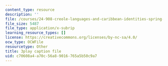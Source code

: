 ```yaml
---
content_type: resource
description: ''
file: /courses/24-908-creole-languages-and-caribbean-identities-spring-2017/c70608a4a70c56a89016765a5b50c9a7_3WrHSdaC9-A.vtt
file_size: 5487
file_type: application/x-subrip
learning_resource_types: []
license: https://creativecommons.org/licenses/by-nc-sa/4.0/
ocw_type: OCWFile
resourcetype: Other
title: 3play caption file
uid: c70608a4-a70c-56a8-9016-765a5b50c9a7
---
```

